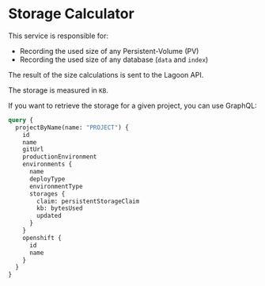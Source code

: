# Storage Calculator

This service is responsible for:

* Recording the used size of any Persistent-Volume (PV)
* Recording the used size of any database (`data` and `index`)

The result of the size calculations is sent to the Lagoon API.

The storage is measured in `KB`.

If you want to retrieve the storage for a given project, you can use GraphQL:

```graphql
query {
  projectByName(name: "PROJECT") {
    id
    name
    gitUrl
    productionEnvironment
    environments {
      name
      deployType
      environmentType
      storages {
        claim: persistentStorageClaim
        kb: bytesUsed
        updated
      }
    }
    openshift {
      id
      name
    }
  }
}
```
